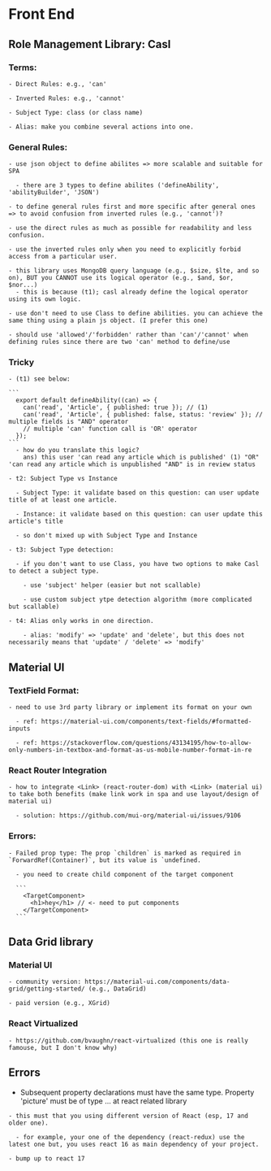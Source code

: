 # Front End

## Role Management Library: Casl

  ### Terms:

    - Direct Rules: e.g., 'can'

    - Inverted Rules: e.g., 'cannot'

    - Subject Type: class (or class name)

    - Alias: make you combine several actions into one.

  ### General Rules:

    - use json object to define abilites => more scalable and suitable for SPA

      - there are 3 types to define abilites ('defineAbility', 'abilityBuilder', 'JSON')

    - to define general rules first and more specific after general ones => to avoid confusion from inverted rules (e.g., 'cannot')? 

    - use the direct rules as much as possible for readability and less confusion.

    - use the inverted rules only when you need to explicitly forbid access from a particular user.

    - this library uses MongoDB query language (e.g., $size, $lte, and so on), BUT you CANNOT use its logical operator (e.g., $and, $or, $nor...)
      - this is because (t1); casl already define the logical operator using its own logic.

    - use don't need to use Class to define abilities. you can achieve the same thing using a plain js object. (I prefer this one)

    - should use 'allowed'/'forbidden' rather than 'can'/'cannot' when defining rules since there are two 'can' method to define/use


  ### Tricky

    - (t1) see below:

    ```
      export default defineAbility((can) => {
        can('read', 'Article', { published: true }); // (1)
        can('read', 'Article', { published: false, status: 'review' }); // multiple fields is "AND" operator 
        // multiple 'can' function call is 'OR' operator
      });
    ```
      - how do you translate this logic?
        ans) this user 'can read any article which is published' (1) "OR" 'can read any article which is unpublished "AND" is in review status

    - t2: Subject Type vs Instance

      - Subject Type: it validate based on this question: can user update title of at least one article.

      - Instance: it validate based on this question: can user update this article's title

      - so don't mixed up with Subject Type and Instance

    - t3: Subject Type detection:

      - if you don't want to use Class, you have two options to make Casl to detect a subject type.

        - use 'subject' helper (easier but not scallable)

        - use custom subject ytpe detection algorithm (more complicated but scallable)

    - t4: Alias only works in one direction.

        - alias: 'modify' => 'update' and 'delete', but this does not necessarily means that 'update' / 'delete' => 'modify'

## Material UI

  ### TextField Format:

    - need to use 3rd party library or implement its format on your own

      - ref: https://material-ui.com/components/text-fields/#formatted-inputs

      - ref: https://stackoverflow.com/questions/43134195/how-to-allow-only-numbers-in-textbox-and-format-as-us-mobile-number-format-in-re

  ### React Router Integration

    - how to integrate <Link> (react-router-dom) with <Link> (material ui) to take both benefits (make link work in spa and use layout/design of material ui)

      - solution: https://github.com/mui-org/material-ui/issues/9106

  ### Errors:
  
    - Failed prop type: The prop `children` is marked as required in `ForwardRef(Container)`, but its value is `undefined.

      - you need to create child component of the target component

      ```
        <TargetComponent>
          <h1>hey</h1> // <- need to put components
        </TargetComponent>
      ```

## Data Grid library

  ### Material UI

    - community version: https://material-ui.com/components/data-grid/getting-started/ (e.g., DataGrid)

    - paid version (e.g., XGrid)

  ### React Virtualized

    - https://github.com/bvaughn/react-virtualized (this one is really famouse, but I don't know why)

## Errors

  -  Subsequent property declarations must have the same type.  Property 'picture' must be of type ... at react related library

    - this must that you using different version of React (esp, 17 and older one).

      - for example, your one of the dependency (react-redux) use the latest one but, you uses react 16 as main dependency of your project.

    - bump up to react 17
